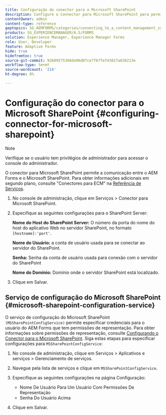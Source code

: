 ```yaml
---
title: Configuração do conector para o Microsoft SharePoint
description: Configure o Connector para Microsoft SharePoint para permitir a comunicação entre o AEM Forms e o Microsoft SharePoint.
contentOwner: admin
content-type: reference
geptopics: SG_AEMFORMS/categories/connecting_to_a_content_management_system
products: SG_EXPERIENCEMANAGER/6.5/FORMS
solution: Experience Manager, Experience Manager Forms
role: User, Developer
feature: Adaptive Forms
hide: true
hidefromtoc: true
source-git-commit: 92609575368de96d07ce7f67fef4301fa838213e
workflow-type: tm+mt
source-wordcount: '214'
ht-degree: 0%

---
```


# Configuração do conector para o Microsoft SharePoint {#configuring-connector-for-microsoft-sharepoint}

>[!NOTE]
> 
> Verifique se o usuário tem privilégios de administrador para acessar o console do administrador.

O conector para Microsoft SharePoint permite a comunicação entre o AEM Forms e o Microsoft SharePoint. Para obter informações adicionais em segundo plano, consulte &quot;Conectores para ECM&quot; na [Referência de Serviços](https://www.adobe.com/go/learn_aemforms_services_63).

1. No console de administração, clique em Serviços > Conector para Microsoft SharePoint.
1. Especifique as seguintes configurações para o SharePoint Server:

   **Nome do Host do SharePoint Server:** O número da porta do nome do host do aplicativo Web no servidor SharePoint, no formato `[hostname]:'port'`.

   **Nome do Usuário:** a conta de usuário usada para se conectar ao servidor do SharePoint.

   **Senha:** Senha da conta de usuário usada para conexão com o servidor do SharePoint

   **Nome do Domínio:** Domínio onde o servidor SharePoint está localizado.

1. Clique em Salvar.

## Serviço de configuração do Microsoft SharePoint {#microsoft-sharepoint-configuration-service}

O serviço de configuração do Microsoft SharePoint `(MSSharePointConfigService)` permite especificar credenciais para o usuário do AEM Forms que tem permissões de representação. Para obter informações sobre permissões de representação, consulte [Configurando o Conector para o Microsoft SharePoint](https://help.adobe.com/en_US/AEMForms/6.1/SharePointConfig/index.html). Siga estas etapas para especificar configurações para `MSSharePointConfigService`:

1. No console de administração, clique em Serviços > Aplicativos e serviços > Gerenciamento de serviços.
1. Navegue pela lista de serviços e clique em `MSSharePointConfigService`.
1. Especifique as seguintes configurações na página Configuração:

   * Nome De Usuário Para Um Usuário Com Permissões De Representação
   * Senha Do Usuário Acima

1. Clique em Salvar.
